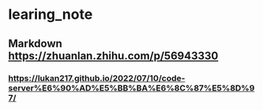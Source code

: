 # learing_note
##  Markdown https://zhuanlan.zhihu.com/p/56943330
### https://lukan217.github.io/2022/07/10/code-server%E6%90%AD%E5%BB%BA%E6%8C%87%E5%8D%97/